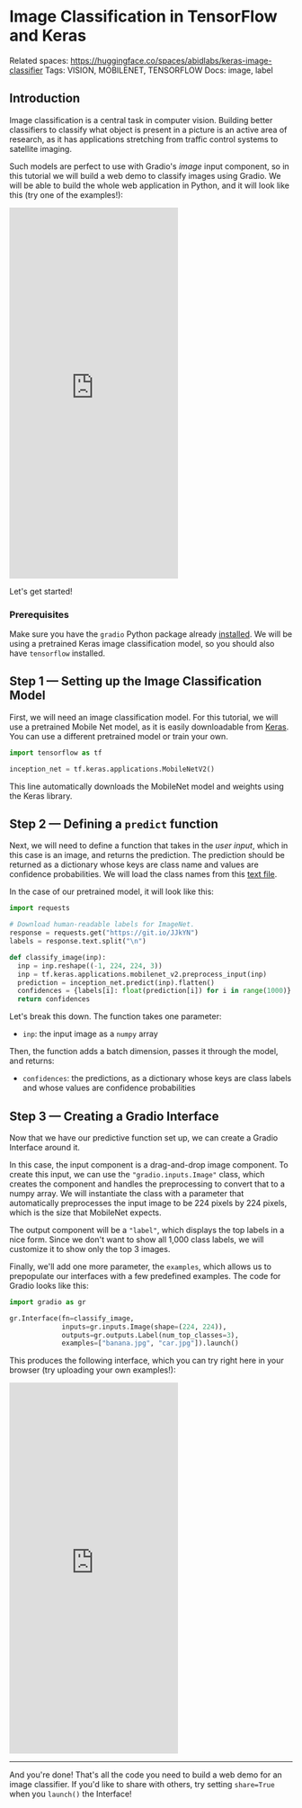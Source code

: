 # Image Classification in TensorFlow and Keras

Related spaces: https://huggingface.co/spaces/abidlabs/keras-image-classifier
Tags: VISION, MOBILENET, TENSORFLOW
Docs: image, label

## Introduction

Image classification is a central task in computer vision. Building better classifiers to classify what object is present in a picture is an active area of research, as it has applications stretching from traffic control systems to satellite imaging. 

Such models are perfect to use with Gradio's *image* input component, so in this tutorial we will build a web demo to classify images using Gradio. We will be able to build the whole web application in Python, and it will look like this (try one of the examples!):

<iframe src="https://hf.space/embed/abidlabs/keras-image-classifier/+" frameBorder="0" height="660" title="Gradio app" class="container p-0 flex-grow space-iframe" allow="accelerometer; ambient-light-sensor; autoplay; battery; camera; document-domain; encrypted-media; fullscreen; geolocation; gyroscope; layout-animations; legacy-image-formats; magnetometer; microphone; midi; oversized-images; payment; picture-in-picture; publickey-credentials-get; sync-xhr; usb; vr ; wake-lock; xr-spatial-tracking" sandbox="allow-forms allow-modals allow-popups allow-popups-to-escape-sandbox allow-same-origin allow-scripts allow-downloads"></iframe>


Let's get started!

### Prerequisites

Make sure you have the `gradio` Python package already [installed](/getting_started). We will be using a pretrained Keras image classification model, so you should also have `tensorflow` installed.

## Step 1 — Setting up the Image Classification Model

First, we will need an image classification model. For this tutorial, we will use a pretrained Mobile Net model, as it is easily downloadable from [Keras](https://keras.io/api/applications/mobilenet/). You can use a different pretrained model or train your own. 

```python
import tensorflow as tf

inception_net = tf.keras.applications.MobileNetV2()
```

This line automatically downloads the MobileNet model and weights using the Keras library.  

## Step 2 — Defining a `predict` function

Next, we will need to define a function that takes in the *user input*, which in this case is an image, and returns the prediction. The prediction should be returned as a dictionary whose keys are class name and values are confidence probabilities. We will load the class names from this [text file](https://git.io/JJkYN).

In the case of our pretrained model, it will look like this:

```python
import requests

# Download human-readable labels for ImageNet.
response = requests.get("https://git.io/JJkYN")
labels = response.text.split("\n")

def classify_image(inp):
  inp = inp.reshape((-1, 224, 224, 3))
  inp = tf.keras.applications.mobilenet_v2.preprocess_input(inp)
  prediction = inception_net.predict(inp).flatten()
  confidences = {labels[i]: float(prediction[i]) for i in range(1000)}
  return confidences
```

Let's break this down. The function takes one parameter:

* `inp`: the input image as a `numpy` array

Then, the function adds a batch dimension, passes it through the model, and returns:

* `confidences`: the predictions, as a dictionary whose keys are class labels and whose values are confidence probabilities

## Step 3 — Creating a Gradio Interface

Now that we have our predictive function set up, we can create a Gradio Interface around it. 

In this case, the input component is a drag-and-drop image component. To create this input, we can use the `"gradio.inputs.Image"` class, which creates the component and handles the preprocessing to convert that to a numpy array. We will instantiate the class with a parameter that automatically preprocesses the input image to be 224 pixels by 224 pixels, which is the size that MobileNet expects.

The output component will be a `"label"`, which displays the top labels in a nice form. Since we don't want to show all 1,000 class labels, we will customize it to show only the top 3 images.

Finally, we'll add one more parameter, the `examples`, which allows us to prepopulate our interfaces with a few predefined examples. The code for Gradio looks like this:

```python
import gradio as gr

gr.Interface(fn=classify_image, 
             inputs=gr.inputs.Image(shape=(224, 224)),
             outputs=gr.outputs.Label(num_top_classes=3),
             examples=["banana.jpg", "car.jpg"]).launch()
```

This produces the following interface, which you can try right here in your browser (try uploading your own examples!):

<iframe src="https://hf.space/embed/abidlabs/keras-image-classifier/+" frameBorder="0" height="660" title="Gradio app" class="container p-0 flex-grow space-iframe" allow="accelerometer; ambient-light-sensor; autoplay; battery; camera; document-domain; encrypted-media; fullscreen; geolocation; gyroscope; layout-animations; legacy-image-formats; magnetometer; microphone; midi; oversized-images; payment; picture-in-picture; publickey-credentials-get; sync-xhr; usb; vr ; wake-lock; xr-spatial-tracking" sandbox="allow-forms allow-modals allow-popups allow-popups-to-escape-sandbox allow-same-origin allow-scripts allow-downloads"></iframe>

----------

And you're done! That's all the code you need to build a web demo for an image classifier. If you'd like to share with others, try setting `share=True` when you `launch()` the Interface!

